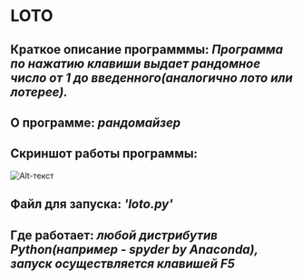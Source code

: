 # **LOTO**
## **Краткое описание программмы:** *Программа по нажатию клавиши выдает рандомное число от 1 до введенного(аналогично лото или лотерее).*
## **О программе:** *рандомайзер*
## **Скриншот работы программы:**
![Alt-текст](https://i.ibb.co/NsW7jmP/15-12-2020-141019.jpg "работа программы")
## **Файл для запуска:** *'loto.py'*
## **Где работает:** *любой дистрибутив Python(например - spyder by Anaconda), запуск осуществляется клавишей F5*
